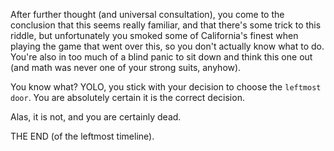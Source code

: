 After further thought \(and universal consultation\), you come to the conclusion that this seems really familiar, and that there's some trick to this riddle, but unfortunately you smoked some of California's finest when playing the game that went over this, so you don't actually know what to do. You're also in too much of a blind panic to sit down and think this one out \(and math was never one of your strong suits, anyhow\).

You know what? YOLO, you stick with your decision to choose the ```leftmost door```. You are absolutely certain it is the correct decision.

Alas, it is not, and you are certainly dead.

THE END \(of the leftmost timeline\).
